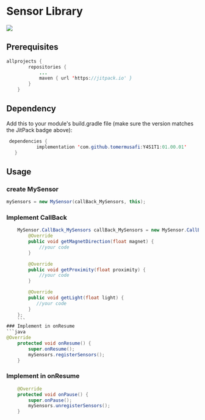 # Sensor Library
[![](https://jitpack.io/v/tomermusafi/Y4S1T1.svg)](https://jitpack.io/#tomermusafi/Y4S1T1)

## Prerequisites
```java
allprojects {
		repositories {
			...
			maven { url 'https://jitpack.io' }
		}
	}
```

## Dependency
Add this to your module's build.gradle file (make sure the version matches the JitPack badge above):
 ```java
  dependencies {
	        implementation 'com.github.tomermusafi:Y4S1T1:01.00.01'
	}
```

## Usage
### create MySensor
```java
mySensors = new MySensor(callBack_MySensors, this);
```
### Implement CallBack
```java
    MySensor.CallBack_MySensors callBack_MySensors = new MySensor.CallBack_MySensors() {
        @Override
        public void getMagnetDirection(float magnet) {
            //your code
        }

        @Override
        public void getProximity(float proximity) {
            //your code
        }

        @Override
        public void getLight(float light) {
           //your code
        }
    };
    ```
### Implement in onResume
```java
@Override
    protected void onResume() {
        super.onResume();
        mySensors.registerSensors();
    }
```
### Implement in onResume
```java
    @Override
    protected void onPause() {
        super.onPause();
        mySensors.unregisterSensors();
    }
```
